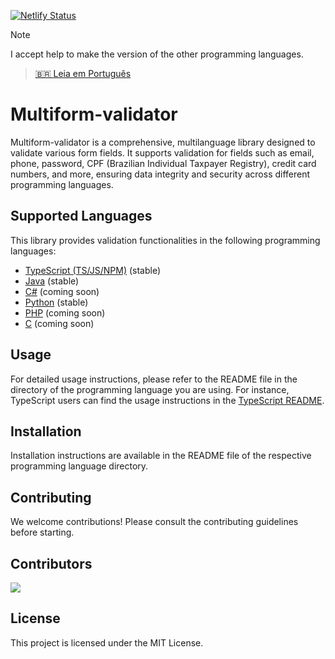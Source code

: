 [![Netlify Status](https://api.netlify.com/api/v1/badges/97920f42-ad73-4230-944f-aa46f113c895/deploy-status)](https://app.netlify.com/sites/multiformvalidator/deploys)

> [!NOTE]
> I accept help to make the version of the other programming languages.

> [🇧🇷 Leia em Português](README.pt.md)

# Multiform-validator

Multiform-validator is a comprehensive, multilanguage library designed to validate various form fields. It supports validation for fields such as email, phone, password, CPF (Brazilian Individual Taxpayer Registry), credit card numbers, and more, ensuring data integrity and security across different programming languages.

## Supported Languages

This library provides validation functionalities in the following programming languages:

- [TypeScript (TS/JS/NPM)](https://github.com/Multiform-Validator/typescript-javascript/blob/main/README.md) (stable)
- [Java](https://github.com/Multiform-Validator/java/blob/main/README.md) (stable)
- [C#](https://github.com/Multiform-Validator/csharp/blob/main/README.md) (coming soon)
- [Python](https://github.com/Multiform-Validator/python/blob/main/README.md) (stable)
- [PHP](https://github.com/Multiform-Validator/php/blob/main/README.md) (coming soon)
- [C](https://github.com/Multiform-Validator/c/blob/main/README.md) (coming soon)

## Usage

For detailed usage instructions, please refer to the README file in the directory of the programming language you are using. For instance, TypeScript users can find the usage instructions in the [TypeScript README](https://github.com/Multiform-Validator/typescript-javascript/blob/main/README.md).

## Installation

Installation instructions are available in the README file of the respective programming language directory.

## Contributing

We welcome contributions! Please consult the contributing guidelines before starting.

## Contributors

<a href="https://github.com/Multiform-Validator/docs/graphs/contributors">
  <img src="https://contrib.rocks/image?repo=Multiform-Validator/docs" />
</a>

## License

This project is licensed under the MIT License.
